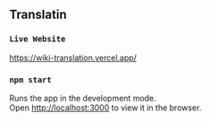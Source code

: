 ## Translatin

### `Live Website`
https://wiki-translation.vercel.app/

### `npm start`
Runs the app in the development mode.<br />
Open [http://localhost:3000](http://localhost:3000) to view it in the browser.


